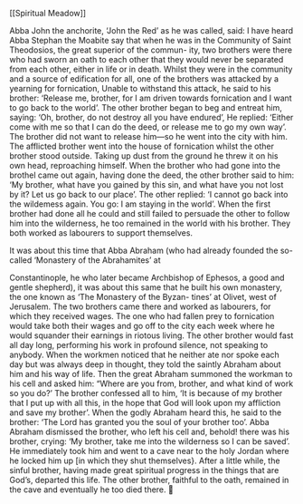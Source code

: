 [[Spiritual Meadow]]
 
Abba John the anchorite, ‘John the Red’ as he was called, said: I have heard Abba Stephan the Moabite say that when he was in the Community of Saint Theodosios, the great superior of the commun- ity, two brothers were there who had sworn an oath to each other that they would never be separated from each other, either in life or in death. Whilst they were in the community and a source of edification for all, one of the brothers was attacked by a yearning for fornication, Unable to withstand this attack, he said to his brother: ‘Release me, brother, for I am driven towards fornication and I want to go back to the world’. The other brother began to beg and entreat him, saying: ‘Oh, brother, do not destroy all you have endured’, He replied: ‘Either come with me so that I can do the deed, or release me to go my own way’. The brother did not want to release him—so he went into the city with him. The afflicted brother went into the house of fornication whilst the other brother stood outside. Taking up dust from the ground he threw it on his own head, reproaching himself. When the brother who had gone into the brothel came out again, having done the deed, the other brother said to him: ‘My brother, what have you gained by this sin, and what have you not lost by it? Let us go back to our place’. The other replied: ‘I cannot go back into the wildemess again. You go: I am staying in the world’. When the first brother had done all he could and still failed to persuade the other to follow him into the wilderness, he too remained in the world with his brother. They both worked as labourers to support themselves.  
 
It was about this time that Abba Abraham (who had already founded the so-called ‘Monastery of the Abrahamites’ at  
 
Constantinople, he who later became Archbishop of Ephesos, a good and gentle shepherd), it was about this same that he built his own monastery, the one known as ‘The Monastery of the Byzan- tines’ at Olivet, west of Jerusalem. The two brothers came there and worked as labourers, for which they received wages. The one who had fallen prey to fornication would take both their wages and go off to the city each week where he would squander their earnings in riotous living. The other brother would fast all day long, performing his work in profound silence, not speaking to anybody. When the workmen noticed that he neither ate nor spoke each day but was always deep in thought, they told the saintly Abraham about him and his way of life. Then the great Abraham summoned the workman to his cell and asked him: “Where are you from, brother, and what kind of work so you do?’ The brother confessed all to him, ‘It is because of my brother that I put up with all this, in the hope that God will look upon my affliction and save my brother’. When the godly Abraham heard this, he said to the brother: ‘The Lord has granted you the soul of your brother too’. Abba Abraham dismissed the brother, who left his cell and, behold! there was his brother, crying: ‘My brother, take me into the wilderness so I can be saved’. He immediately took him and went to a cave near to the holy Jordan where he locked him up [in which they shut themselves}. After a little while, the sinful brother, having made great spiritual progress in the things that are God’s, departed this life. The other brother, faithful to the oath, remained in the cave and eventually he too died there.  

